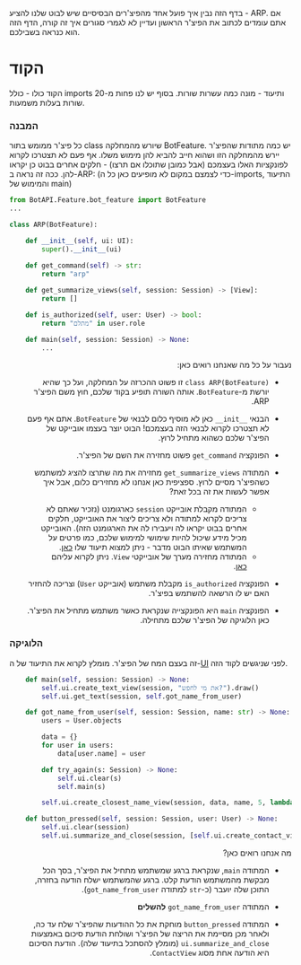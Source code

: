 בדף הזה נבין איך פועל אחד מהפיצ'רים הבסיסיים שיש לבוט שלנו להציע - ARP.
אם אתם עומדים לכתוב את הפיצ'ר הראשון ועדיין לא לגמרי סגורים איך זה קורה, הדף הזה הוא 
כנראה בשבילכם.

# הקוד

הקוד כולו - כולל imports ותיעוד - מונה כמה עשרות שורות. בסוף יש לנו פחות מ-20 שורות בעלות משמעות.

### המבנה

כל פיצ'ר ממומש בתור class שיורש מהמחלקה BotFeature. יש כמה מתודות שהפיצ'ר יירש מהמחלקה הזו ושהוא חייב להביא להן מימוש משלו. אף פעם לא תצטרכו לקרוא לפונקציות האלו בעצמכם (אבל כמובן שתוכלו אם תרצו) - חלקים אחרים בבוט כן יקראו להן. ככה זה נראה ב-ARP:
(כדי לצמצם במקום לא מופיעים כאן כל ה-imports, התיעוד והמימוש של main)

```python
from BotAPI.Feature.bot_feature import BotFeature
...

class ARP(BotFeature):

    def __init__(self, ui: UI):
        super().__init__(ui)
    
    def get_command(self) -> str:
        return "arp"

    def get_summarize_views(self, session: Session) -> [View]:
        return []

    def is_authorized(self, user: User) -> bool:
        return "מתלם" in user.role

    def main(self, session: Session) -> None:
        ...
```

<div dir="rtl" align="right">

נעבור על כל מה שאנחנו רואים כאן:

* `class ARP(BotFeature)` זו פשוט ההכרזה על המחלקה, ועל כך שהיא יורשת מ-`BotFeature`. אותה השורה תופיע בקוד שלכם, חוץ משם הפיצ'ר ARP. 

* הבנאי `__init__` כאן לא מוסיף כלום לבנאי של `BotFeature`. אתם אף פעם לא תצטרכו לקרוא לבנאי הזה בעצמכם! הבוט יוצר בעצמו אובייקט של הפיצ'ר שלכם כשהוא מתחיל לרוץ.

* הפונקציה `get_command` פשוט מחזירה את השם של הפיצ'ר.

* המתודה `get_summarize_views` מחזירה את מה שתרצו להציג למשתמש כשהפיצ'ר מסיים לרוץ. ספציפית כאן אנחנו לא מחזירים כלום, אבל איך אפשר לעשות את זה בכל זאת?
    - המתודה מקבלת אובייקט `session` כארגומנט (נזכיר שאתם לא צריכים לקרוא למתודה ולא צריכים ליצור את האובייקט, חלקים אחרים בבוט יקראו לה ויעבירו לה את הארגומנט הזה). האובייקט מכיל מידע שיכול להיות שימושי למימוש שלכם, כמו פרטים על המשתמש שאיתו הבוט מדבר - ניתן למצוא תיעוד שלו [כאן](Using-the-main-DB.md).
    - המתודה מחזירה מערך של אובייקטי `View`. ניתן לקרוא עליהם [כאן](Using-Telegram-UI.md).

* הפונקציה `is_authorized` מקבלת משתמש (אובייקט `User`) וצריכה להחזיר האם יש לו הרשאה להשתמש בפיצ'ר.

* הפונקציה `main` היא הפונקצייה שנקראת כאשר משתמש מתחיל את הפיצ'ר. כאן הלוגיקה של הפיצ'ר שלכם מתחילה.

</div>

### הלוגיקה

זה בעצם המח של הפיצ'ר. מומלץ לקרוא את התיעוד של ה-[UI](Using-Telegram-UI) לפני שניגשים לקוד הזה.

```python
    def main(self, session: Session) -> None:
        self.ui.create_text_view(session, "את מי לחפש?").draw()
        self.ui.get_text(session, self.got_name_from_user)

    def got_name_from_user(self, session: Session, name: str) -> None:
        users = User.objects

        data = {}
        for user in users:
            data[user.name] = user

        def try_again(s: Session) -> None:
            self.ui.clear(s)
            self.main(s)

        self.ui.create_closest_name_view(session, data, name, 5, lambda s, u: self.button_pressed(s, u), try_again).draw()

    def button_pressed(self, session: Session, user: User) -> None:
        self.ui.clear(session)
        self.ui.summarize_and_close(session, [self.ui.create_contact_view(session, user.name, user.phone_number, user.email)])
```

<div dir="rtl" align="right">

מה אנחנו רואים כאן?

* המתודה `main`, שנקראת ברגע שמשתמש מתחיל את הפיצ'ר, בסך הכל מבקשת מהמשתמש הודעת קלט. ברגע שהמשתמש ישלח הודעה בחזרה, התוכן שלה יועבר (כ-`str` למתודה `got_name_from_user`).

* המתודה `got_name_from_user` **להשלים**

* המתודה `button_pressed` מוחקת את כל ההודעות שהפיצ'ר שלח עד כה, ולאחר מכן מסיימת את הריצה של הפיצ'ר ושולחת הודעת סיכום באמצעות `ui.summarize_and_close` (מומלץ להסתכל בתיעוד שלה). הודעת הסיכום היא הודעה אחת מסוג `ContactView`.

</div>